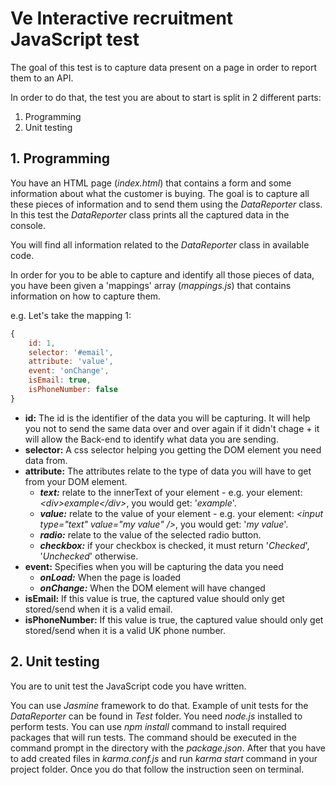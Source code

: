 # Ve Interactive recruitment JavaScript test

The goal of this test is to capture data present on a page in order to report them to an API.

In order to do that, the test you are about to start is split in 2 different parts:
  1. Programming
  2. Unit testing

## 1. Programming

You have an HTML page (*index.html*) that contains a form and some information about what the customer is buying. The goal is to capture all these pieces of information and to send them using the *DataReporter* class. In this test the *DataReporter* class prints all the captured data in the console.


You will find all information related to the *DataReporter* class in available code.

In order for you to be able to capture and identify all those pieces of data, you have been given a 'mappings' array (*mappings.js*) that contains information on how to capture them.

e.g. Let's take the mapping 1:
```javascript
{
    id: 1,
    selector: '#email',
    attribute: 'value',
    event: 'onChange',
    isEmail: true,
    isPhoneNumber: false
}
```
* **id:** The id is the identifier of the data you will be capturing. It will help you not to send the same data over and over again if it didn't chage + it will allow the Back-end to identify what data you are sending.
* **selector:** A css selector helping you getting the DOM element you need data from.
* **attribute:** The attributes relate to the type of data you will have to get from your DOM element.
	* ***text:*** relate to the innerText of your element - e.g. your element: *&lt;div&gt;example&lt;/div&gt;*, you would get: '*example*'.
	* ***value:*** relate to the value of your element - e.g. your element: *&lt;input type="text" value="my value" /&gt;*, you would get: '*my value*'.
	* ***radio:*** relate to the value of the selected radio button.
	* ***checkbox:*** if your checkbox is checked, it must return '*Checked*', '*Unchecked*' otherwise.
* **event:** Specifies when you will be capturing the data you need  
	* ***onLoad:*** When the page is loaded
	* ***onChange:*** When the DOM element will have changed
* **isEmail:** If this value is true, the captured value should only get stored/send when it is a valid email.
* **isPhoneNumber:** If this value is true, the captured value should only get stored/send when it is a valid UK phone number.


## 2. Unit testing

You are to unit test the JavaScript code you have written.

You can use *Jasmine* framework to do that.
Example of unit tests for the *DataReporter* can be found in *Test* folder.
You need *node.js* installed to perform tests.
You can use *npm install* command to install required packages that will run tests. The command should be executed in the command prompt in the directory with the *package.json*.
After that you have to add created files in *karma.conf.js* and run *karma start* command in your project folder. Once you do that follow the instruction seen on terminal.
